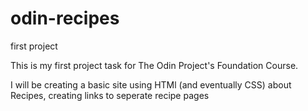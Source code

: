# odin-recipes
first project

This is my first project task for The Odin Project's Foundation Course.

I will be creating a basic site using HTMl (and eventually CSS) about Recipes, creating links to seperate recipe pages